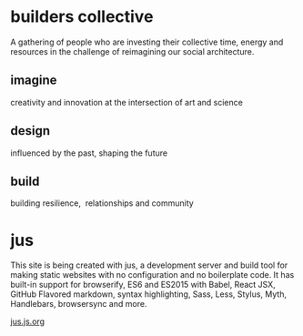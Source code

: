# builders collective

A gathering of people who are investing their collective time, energy and resources in the challenge of reimagining our social architecture.

## imagine

creativity and innovation at the intersection of art and science

## design

influenced by the past, shaping the future

## build

building resilience,  relationships and community


# jus

This site is being created with jus, a development server and build tool for making static websites with no configuration and no boilerplate code. It has built-in support for browserify, ES6 and ES2015 with Babel, React JSX, GitHub Flavored markdown, syntax highlighting, Sass, Less, Stylus, Myth, Handlebars, browsersync and more.

[jus.js.org](http://jus.js.org/)
